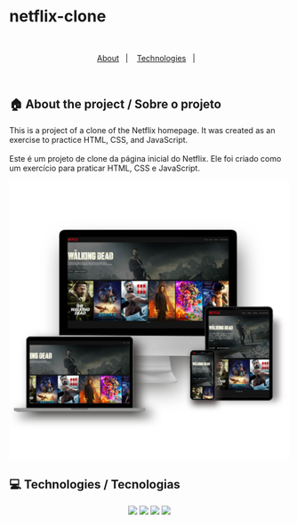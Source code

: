 # netflix-clone

<br>

<p align="center">
  <a href="#house-Sobre-o-projeto">About</a>&nbsp;&nbsp;&nbsp;|&nbsp;&nbsp;&nbsp;
  <a href="#computer-Technologies / Tecnologias">Technologies</a>&nbsp;&nbsp;&nbsp;|&nbsp;&nbsp;&nbsp;
</p>

<br>

## :house: About the project / Sobre o projeto

This is a project of a clone of the Netflix homepage. It was created as an exercise to practice HTML, CSS, and JavaScript.
<br><br>
Este é um projeto de clone da página inicial do Netflix. Ele foi criado como um exercício para praticar HTML, CSS e JavaScript.

<p align="center">
  <img src="./assets/images/Computer-Mockup.png" width="700" style="display: block; margin: 0 auto;">
</p>

## :computer: Technologies / Tecnologias 

<div>
<p align="center">
  <img src="https://img.shields.io/badge/HTML5-E34F26?style=for-the-badge&logo=html5&logoColor=white" height="22px">

  <img src="https://img.shields.io/badge/CSS3-1572B6?style=for-the-badge&logo=css3&logoColor=white" height="22px">

  <img src="https://img.shields.io/badge/JavaScript-F7DF1E?style=for-the-badge&logo=javascript&logoColor=black" height="22px">

  <img src="https://img.shields.io/badge/jQuery-0769AD?style=for-the-badge&logo=jquery&logoColor=white" height="22px">
</p>
</div>
